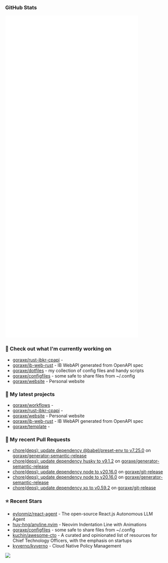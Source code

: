 
### GitHub Stats

<p align="left"><img src="https://raw.githubusercontent.com/goraxe/goraxe/main/github-metrics.svg" /></p>

### 👷 Check out what I'm currently working on

- [goraxe/rust-ibkr-cpapi](https://github.com/goraxe/rust-ibkr-cpapi) - 
- [goraxe/ib-web-rust](https://github.com/goraxe/ib-web-rust) - IB WebAPI generated from OpenAPI spec
- [goraxe/dotfiles](https://github.com/goraxe/dotfiles) - my collection of config files and handy scripts
- [goraxe/configfiles](https://github.com/goraxe/configfiles) - some safe to share files from ~/.config 
- [goraxe/website](https://github.com/goraxe/website) - Personal website
### 🌱 My latest projects

- [goraxe/workflows](https://github.com/goraxe/workflows) - 
- [goraxe/rust-ibkr-cpapi](https://github.com/goraxe/rust-ibkr-cpapi) - 
- [goraxe/website](https://github.com/goraxe/website) - Personal website
- [goraxe/ib-web-rust](https://github.com/goraxe/ib-web-rust) - IB WebAPI generated from OpenAPI spec
- [goraxe/template](https://github.com/goraxe/template) - 
### 🔨 My recent Pull Requests

- [chore(deps): update dependency @babel/preset-env to v7.25.0](https://github.com/goraxe/generator-semantic-release/pull/141) on [goraxe/generator-semantic-release](https://github.com/goraxe/generator-semantic-release)
- [chore(deps): update dependency husky to v9.1.2](https://github.com/goraxe/generator-semantic-release/pull/140) on [goraxe/generator-semantic-release](https://github.com/goraxe/generator-semantic-release)
- [chore(deps): update dependency node to v20.16.0](https://github.com/goraxe/git-release/pull/96) on [goraxe/git-release](https://github.com/goraxe/git-release)
- [chore(deps): update dependency node to v20.16.0](https://github.com/goraxe/generator-semantic-release/pull/139) on [goraxe/generator-semantic-release](https://github.com/goraxe/generator-semantic-release)
- [chore(deps): update dependency xo to v0.59.2](https://github.com/goraxe/git-release/pull/95) on [goraxe/git-release](https://github.com/goraxe/git-release)
### ⭐ Recent Stars

- [eylonmiz/react-agent](https://github.com/eylonmiz/react-agent) - The open-source React.js Autonomous LLM Agent
- [huy-hng/anyline.nvim](https://github.com/huy-hng/anyline.nvim) - Neovim Indentation Line with Animations
- [goraxe/configfiles](https://github.com/goraxe/configfiles) - some safe to share files from ~/.config 
- [kuchin/awesome-cto](https://github.com/kuchin/awesome-cto) - A curated and opinionated list of resources for Chief Technology Officers, with the emphasis on startups
- [kyverno/kyverno](https://github.com/kyverno/kyverno) - Cloud Native Policy Management

![](https://komarev.com/ghpvc/?username=goraxe)
